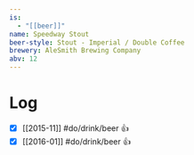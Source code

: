 ```yaml
---
is:
  - "[[beer]]"
name: Speedway Stout
beer-style: Stout - Imperial / Double Coffee
brewery: AleSmith Brewing Company
abv: 12
---
```

# Log
- [x] [[2015-11]] #do/drink/beer 👍
- [x] [[2016-01]] #do/drink/beer 👍
